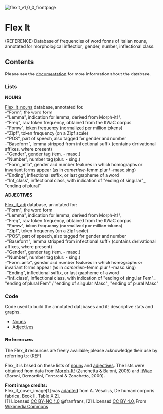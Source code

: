 ![flexit_v1_0_0_frontpage](https://user-images.githubusercontent.com/68060778/119030144-cde6d200-b9a9-11eb-9414-1f0b955f0c08.png)

# Flex It
(REFERENCE)
Database of frequencies of word forms of italian nouns, annotated for morphological inflection, gender, number, inflectional class. 

## Contents 
Please see the [documentation](https://github.com/franfranz/Flex_it/blob/main/Flex_it_V1_0_0_contents.pdf) for more information about the database. 

### Lists
**NOUNS**

[Flex_it_nouns](https://github.com/franfranz/Noun_inflection_ITA/blob/main/Flex_ita_nouns.csv)  database, annotated for: \
-"Form", the word form \
-"Lemma", indication for lemma, derived from Morph-it! \         
-"Freq", raw token frequency, obtained from the ItWaC corpus \
-"Fpmw", token frequency (normalized per million tokens)\
-"Zipf", token frequency (on a Zipf scale)  \
-"POS", part of speech, also tagged for gender and number\
-"Baseform", lemma stripped from inflectional suffix (contains derivational affixes, where present)\
-"Gender", gender tag (fem. - masc.)\
-"Number", number tag (plur. - sing.)\
-"Form_amb", gender and number features in which homographs or invariant forms appear (as in _cameriere_-femm.plur / -masc.sing)\
-"Ending", inflectional suffix, or last grapheme of a word\
-"Inf_class", inflectional class, with indication of "ending of singular"_ "ending of plural"
 
**ADJECTIVES**

[Flex_it_adj](https://github.com/franfranz/Flex_it/blob/main/Flex_it_adj.csv)  database, annotated for: \
-"Form", the word form \
-"Lemma", indication for lemma, derived from Morph-it! \         
-"Freq", raw token frequency, obtained from the ItWaC corpus \
-"Fpmw", token frequency (normalized per million tokens)\
-"Zipf", token frequency (on a Zipf scale)  \
-"POS", part of speech, also tagged for gender and number\
-"Baseform", lemma stripped from inflectional suffix (contains derivational affixes, where present)\
-"Gender", gender tag (fem. - masc.)\
-"Number", number tag (plur. - sing.)\
-"Form_amb", gender and number features in which homographs or invariant forms appear (as in _cameriere_-femm.plur / -masc.sing)\
-"Ending", inflectional suffix, or last grapheme of a word\
-"Inf_class", inflectional class, with indication of "ending of singular Fem"_ "ending of plural Fem" / "ending of singular Masc"_ "ending of plural Masc"

### Code
Code used to build the annotated databases and its descriptive stats and graphs. 
* [Nouns](https://github.com/franfranz/Flex_it/blob/main/code/build_FLEXIT_nouns.R)
* [Adjectives](https://github.com/franfranz/Flex_it/blob/main/code/build_FLEXIT_adj.R)

### References

The Flex_it resources are freely available; please acknowledge their use by referring to: (REF)

Flex_it is based on these lists of [nouns](https://github.com/franfranz/Word_Frequency_Lists_ITA/blob/main/itwac_nouns_lemmas_notail_2_0_0.csv) and [adjectives](https://github.com/franfranz/Word_Frequency_Lists_ITA/blob/main/itwac_adj_lemmas_notail_2_1_0.csv). The lists were obtained from data from [Morph-It!](https://docs.sslmit.unibo.it/doku.php?id=resources:morph-it) (Zanchetta & Baroni, 2005) and [ItWac](https://cqpweb.lancs.ac.uk/itwac/) (Baroni, Bernardini, Ferraresi & Zanchetta, 2009). 

**Front image credits:**  
Flex_it_cover_image[1] was [adapted](https://github.com/franfranz/Graphs_and_Pics_Toytools) from A. Vesalius, De humani corporis fabrica, Book II, Table X[2]. \
 [1] Licensed [CC BY-NC 4.0](https://creativecommons.org/licenses/by-nc/4.0/) @franfranz, [2] Licensed [CC BY 4.0](https://creativecommons.org/licenses/by/4.0/), From [Wikimedia Commons](https://upload.wikimedia.org/wikipedia/commons/4/4a/A._Vesalius%2C_De_humani_corporis_fabrica._Wellcome_L0021650.jpg)
